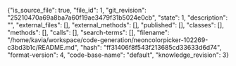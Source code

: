 {"is_source_file": true, "file_id": 1, "git_revision": "25210470a69a8ba7a60f19ae3479f31b5024e0cb", "state": 1, "description": "", "external_files": [], "external_methods": [], "published": [], "classes": [], "methods": [], "calls": [], "search-terms": [], "filename": "/home/kavia/workspace/code-generation/neoncolorpicker-102269-c3bd3b1c/README.md", "hash": "ff31406f8f543f213685cd33633d6d74", "format-version": 4, "code-base-name": "default", "knowledge_revision": 3}